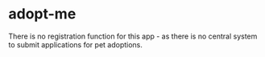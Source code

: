 # adopt-me

There is no registration function for this app - as there is no central system to submit applications for pet adoptions.
